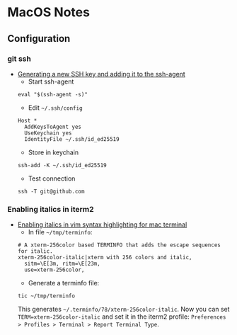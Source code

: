 # MacOS Notes

## Configuration

### git ssh
- [Generating a new SSH key and adding it to the ssh-agent](https://docs.github.com/en/github/authenticating-to-github/generating-a-new-ssh-key-and-adding-it-to-the-ssh-agent)
    - Start ssh-agent
    ```
    eval "$(ssh-agent -s)"
    ```
    - Edit ```~/.ssh/config```
    ```
    Host *
      AddKeysToAgent yes
      UseKeychain yes
      IdentityFile ~/.ssh/id_ed25519
    ```
    - Store in keychain
    ```
    ssh-add -K ~/.ssh/id_ed25519
    ```
    - Test connection
    ```
    ssh -T git@github.com
    ```

### Enabling italics in iterm2
- [Enabling italics in vim syntax highlighting for mac terminal](https://stackoverflow.com/questions/1326998/enabling-italics-in-vim-syntax-highlighting-for-mac-terminal)
    - In file ```~/tmp/terminfo```:
    ```
    # A xterm-256color based TERMINFO that adds the escape sequences for italic.
    xterm-256color-italic|xterm with 256 colors and italic,
      sitm=\E[3m, ritm=\E[23m,
      use=xterm-256color,
    ```
    - Generate a terminfo file:
    ```
    tic ~/tmp/terminfo
    ```
    This generates ```~/.terminfo/78/xterm-256color-italic```. Now you can set
    ```TERM=xterm-256color-italic``` and set it in the iterm2 profile:
    ```Preferences > Profiles > Terminal > Report Terminal Type```.
